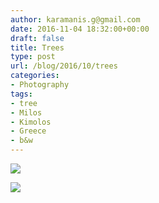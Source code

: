 ```yaml
---
author: karamanis.g@gmail.com
date: 2016-11-04 18:32:00+00:00
draft: false
title: Trees
type: post
url: /blog/2016/10/trees
categories:
- Photography
tags:
- tree
- Milos
- Kimolos
- Greece
- b&w
---
```




  
   ![](https://images.squarespace-cdn.com/content/v1/4f3f61bae4b063b909445965/1477823560498-NEXROZRAYLCZM1RONAOW/ke17ZwdGBToddI8pDm48kFWxnDtCdRm2WA9rXcwtIYR7gQa3H78H3Y0txjaiv_0fDoOvxcdMmMKkDsyUqMSsMWxHk725yiiHCCLfrh8O1z5QPOohDIaIeljMHgDF5CVlOqpeNLcJ80NK65_fV7S1UcTSrQkGwCGRqSxozz07hWZrYGYYH8sg4qn8Lpf9k1pYMHPsat2_S1jaQY3SwdyaXg/20160826-DSCF2669.jpg?format=original)

  

  
   ![](https://images.squarespace-cdn.com/content/v1/4f3f61bae4b063b909445965/1477823560886-OVG8J5SMQEDJ5IBDLQ5T/ke17ZwdGBToddI8pDm48kFWxnDtCdRm2WA9rXcwtIYR7gQa3H78H3Y0txjaiv_0fDoOvxcdMmMKkDsyUqMSsMWxHk725yiiHCCLfrh8O1z5QPOohDIaIeljMHgDF5CVlOqpeNLcJ80NK65_fV7S1UcTSrQkGwCGRqSxozz07hWZrYGYYH8sg4qn8Lpf9k1pYMHPsat2_S1jaQY3SwdyaXg/20160831-DSCF3390.jpg?format=original)

  


